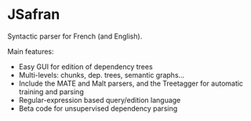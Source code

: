 JSafran
=======

Syntactic parser for French (and English).

Main features:

* Easy GUI for edition of dependency trees
* Multi-levels: chunks, dep. trees, semantic graphs...
* Include the MATE and Malt parsers, and the Treetagger for automatic training and parsing
* Regular-expression based query/edition language
* Beta code for unsupervised dependency parsing

